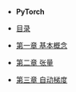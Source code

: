 
- **PyTorch**

- [目录](./pytorch/README.md)

- [第一章 基本概念](./pytorch/chapter/foundation_withNum.md)
- [第二章 张量](./pytorch/chapter/tensor_withNum.md)
- [第三章 自动梯度](./pytorch/chapter/autograd_withNum.md)

